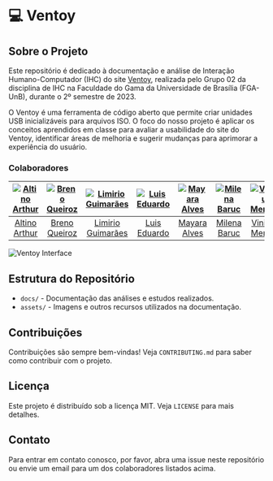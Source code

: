 # 💻 Ventoy

## Sobre o Projeto

Este repositório é dedicado à documentação e análise de Interação Humano-Computador (IHC) do site [Ventoy](https://www.ventoy.net/en/download.html), realizada pelo Grupo 02 da disciplina de IHC na Faculdade do Gama da Universidade de Brasília (FGA-UnB), durante o 2º semestre de 2023.

O Ventoy é uma ferramenta de código aberto que permite criar unidades USB inicializáveis para arquivos ISO. O foco do nosso projeto é aplicar os conceitos aprendidos em classe para avaliar a usabilidade do site do Ventoy, identificar áreas de melhoria e sugerir mudanças para aprimorar a experiência do usuário.

### Colaboradores

| [![Altino Arthur](https://github.com/arthurrochamoreira.png)](https://github.com/arthurrochamoreira) | [![Breno Queiroz](https://github.com/brenob6.png)](https://github.com/brenob6) | [![Limirio Guimarães](https://github.com/LimirioGuimaraes.png)](https://github.com/LimirioGuimaraes) | [![Luis Eduardo](https://github.com/LuisMiranda10.png)](https://github.com/LuisMiranda10) | [![Mayara Alves](https://github.com/Mayara-tech.png)](https://github.com/Mayara-tech) | [![Milena Baruc](https://github.com/MilenaBaruc.png)](https://github.com/MilenaBaruc) | [![Vinicius Mendes](https://github.com/yabamiah.png)](https://github.com/yabamiah) |
| :----------------------------------------------------------: | :----------------------------------------------------: | :-----------------------------------------------------------------: | :---------------------------------------------------------------: | :-----------------------------------------------------------: | :-------------------------------------------------------: | :---------------------------------------------------------: |
| [Altino Arthur](https://github.com/arthurrochamoreira)       | [Breno Queiroz](https://github.com/brenob6)             | [Limirio Guimarães](https://github.com/LimirioGuimaraes)            | [Luis Eduardo](https://github.com/LuisMiranda10)                 | [Mayara Alves](https://github.com/Mayara-tech)              | [Milena Baruc](https://github.com/MilenaBaruc)            | [Vinicius Mendes](https://github.com/yabamiah)              |

![Ventoy Interface](https://github.com/Interacao-Humano-Computador/2023.2-Grupo02/assets/67807684/e6728fd1-bb4b-4160-a70b-4e5b8dacdf36)

## Estrutura do Repositório

* `docs/` - Documentação das análises e estudos realizados.
* `assets/` - Imagens e outros recursos utilizados na documentação.

## Contribuições

Contribuições são sempre bem-vindas! Veja `CONTRIBUTING.md` para saber como contribuir com o projeto.

## Licença

Este projeto é distribuído sob a licença MIT. Veja `LICENSE` para mais detalhes.

## Contato

Para entrar em contato conosco, por favor, abra uma issue neste repositório ou envie um email para um dos colaboradores listados acima.
